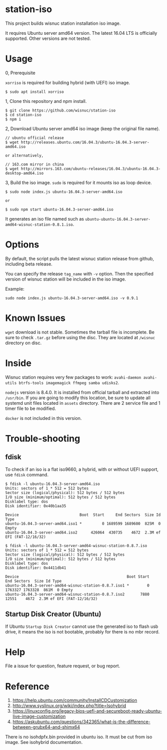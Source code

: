 # station-iso
This project builds wisnuc station installation iso image.

It requires Ubuntu server amd64 version. The latest 16.04 LTS is officially supported. Other versions are not tested.

# Usage

0, Prerequisite

`xorriso` is required for building hybrid (with UEFI) iso image.
```
$ sudo apt install xorriso
```

1, Clone this repository and npm install.
```
$ git clone https://github.com/wisnuc/station-iso
$ cd station-iso
$ npm i
```

2, Download Ubuntu server amd64 iso image (keep the original file name).
```
// ubuntu official release
$ wget http://releases.ubuntu.com/16.04.3/ubuntu-16.04.3-server-amd64.iso

or alternatively,

// 163.com mirror in china
$ wget http://mirrors.163.com/ubuntu-releases/16.04.3/ubuntu-16.04.3-desktop-amd64.iso
```

3, Build the iso image. `sudo` is required for it mounts iso as loop device.
```
$ sudo node index.js ubuntu-16.04.3-server-amd64.iso

or

$ sudo npm start ubuntu-16.04.3-server-amd64.iso
```

It generates an iso file named such as `ubuntu-ubuntu-16.04.3-server-amd64-wisnuc-station-0.8.1.iso`.

# Options

By default, the script pulls the latest wisnuc station release from github, including beta release.

You can specify the release `tag_name` with `-v` option. Then the specified version of wisnuc station will be included in the iso image.

Example:

```
sudo node index.js ubuntu-16.04.3-server-amd64.iso -v 0.9.1
```

# Known Issues

`wget` download is not stable. Sometimes the tarball file is incomplete. Be sure to check `.tar.gz` before using the disc. They are located at `/wisnuc` directory on disc.

# Inside

Wisnuc station requires very few packages to work: `avahi-daemon avahi-utils btrfs-tools imagemagick ffmpeg samba udisks2`.

`nodejs` version is 8.4.0. It is installed from official tarball and extracted into `/usr/bin`. If you are going to modify this location, be sure to update all systemd unit files located in `assets` directory. There are 2 service file and 1 timer file to be modified.

`docker` is not included in this version.

# Trouble-shooting

## fdisk

To check if an iso is a flat iso9660, a hybrid, with or without UEFI support, use `fdisk` command.

```
$ fdisk -l ubuntu-16.04.3-server-amd64.iso
Units: sectors of 1 * 512 = 512 bytes
Sector size (logical/physical): 512 bytes / 512 bytes
I/O size (minimum/optimal): 512 bytes / 512 bytes
Disklabel type: dos
Disk identifier: 0x40b1aa35

Device                           Boot  Start     End Sectors  Size Id Type
ubuntu-16.04.3-server-amd64.iso1 *         0 1689599 1689600  825M  0 Empty
ubuntu-16.04.3-server-amd64.iso2      426064  430735    4672  2.3M ef EFI (FAT-12/16/32)

$ fdisk -l ubuntu-16.04.3-server-amd64-wisnuc-station-0.8.7.iso
Units: sectors of 1 * 512 = 512 bytes
Sector size (logical/physical): 512 bytes / 512 bytes
I/O size (minimum/optimal): 512 bytes / 512 bytes
Disklabel type: dos
Disk identifier: 0x4411db41

Device                                                Boot Start     End Sectors  Size Id Type
ubuntu-16.04.3-server-amd64-wisnuc-station-0.8.7.iso1 *        0 1763327 1763328  861M  0 Empty
ubuntu-16.04.3-server-amd64-wisnuc-station-0.8.7.iso2       7880   12551    4672  2.3M ef EFI (FAT-12/16/32)
```

## Startup Disk Creator (Ubuntu)

If Ubuntu `Startup Disk Creator` cannot use the generated iso to flash usb drive, it means the iso is not bootable, probably for there is no mbr record.

# Help

File a issue for question, feature request, or bug report.

# Reference

1. https://help.ubuntu.com/community/InstallCDCustomization
2. http://www.syslinux.org/wiki/index.php?title=Isohybrid
3. https://linuxconfig.org/legacy-bios-uefi-and-secureboot-ready-ubuntu-live-image-customization
4. https://askubuntu.com/questions/342365/what-is-the-difference-between-grubx64-and-shimx64

There is no isohdpfx.bin provided in ubuntu iso. It must be cut from iso image. See isohybrid documentation.
